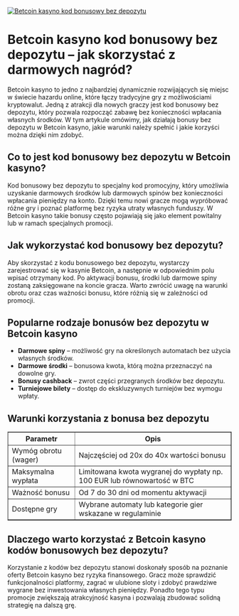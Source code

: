 [![Betcoin kasyno kod bonusowy bez depozytu](https://123-caf.pages.dev/gitsignup.png)](https://vrmoo.ru/Bt82HjjY)

<h1>Betcoin kasyno kod bonusowy bez depozytu – jak skorzystać z darmowych nagród?</h1> <p>Betcoin kasyno to jedno z najbardziej dynamicznie rozwijających się miejsc w świecie hazardu online, które łączy tradycyjne gry z możliwościami kryptowalut. Jedną z atrakcji dla nowych graczy jest kod bonusowy bez depozytu, który pozwala rozpocząć zabawę bez konieczności wpłacania własnych środków. W tym artykule omówimy, jak działają bonusy bez depozytu w Betcoin kasyno, jakie warunki należy spełnić i jakie korzyści można dzięki nim zdobyć.</p>  <h2>Co to jest kod bonusowy bez depozytu w Betcoin kasyno?</h2> <p>Kod bonusowy bez depozytu to specjalny kod promocyjny, który umożliwia uzyskanie darmowych środków lub darmowych spinów bez konieczności wpłacania pieniędzy na konto. Dzięki temu nowi gracze mogą wypróbować różne gry i poznać platformę bez ryzyka utraty własnych funduszy. W Betcoin kasyno takie bonusy często pojawiają się jako element powitalny lub w ramach specjalnych promocji.</p>  <h2>Jak wykorzystać kod bonusowy bez depozytu?</h2> <p>Aby skorzystać z kodu bonusowego bez depozytu, wystarczy zarejestrować się w kasynie Betcoin, a następnie w odpowiednim polu wpisać otrzymany kod. Po aktywacji bonusu, środki lub darmowe spiny zostaną zaksięgowane na koncie gracza. Warto zwrócić uwagę na warunki obrotu oraz czas ważności bonusu, które różnią się w zależności od promocji.</p>  <h2>Popularne rodzaje bonusów bez depozytu w Betcoin kasyno</h2> <ul>   <li><strong>Darmowe spiny</strong> – możliwość gry na określonych automatach bez użycia własnych środków.</li>   <li><strong>Darmowe środki</strong> – bonusowa kwota, którą można przeznaczyć na dowolne gry.</li>   <li><strong>Bonusy cashback</strong> – zwrot części przegranych środków bez depozytu.</li>   <li><strong>Turniejowe bilety</strong> – dostęp do ekskluzywnych turniejów bez wymogu wpłaty.</li> </ul>  <h2>Warunki korzystania z bonusa bez depozytu</h2> <table border="1" cellpadding="8" cellspacing="0">   <thead>     <tr>       <th>Parametr</th>       <th>Opis</th>     </tr>   </thead>   <tbody>     <tr>       <td>Wymóg obrotu (wager)</td>       <td>Najczęściej od 20x do 40x wartości bonusu</td>     </tr>     <tr>       <td>Maksymalna wypłata</td>       <td>Limitowana kwota wygranej do wypłaty np. 100 EUR lub równowartość w BTC</td>     </tr>     <tr>       <td>Ważność bonusu</td>       <td>Od 7 do 30 dni od momentu aktywacji</td>     </tr>     <tr>       <td>Dostępne gry</td>       <td>Wybrane automaty lub kategorie gier wskazane w regulaminie</td>     </tr>   </tbody> </table>  <h2>Dlaczego warto korzystać z Betcoin kasyno kodów bonusowych bez depozytu?</h2> <p>Korzystanie z kodów bez depozytu stanowi doskonały sposób na poznanie oferty Betcoin kasyno bez ryzyka finansowego. Gracz może sprawdzić funkcjonalności platformy, zagrać w ulubione sloty i zdobyć prawdziwe wygrane bez inwestowania własnych pieniędzy. Ponadto tego typu promocje zwiększają atrakcyjność kasyna i pozwalają zbudować solidną strategię na dalszą grę.</p>